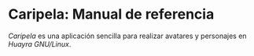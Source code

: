 # Caripela: Manual de referencia

*Caripela* es una aplicación sencilla para realizar avatares y personajes
en *Huayra GNU/Linux*.
